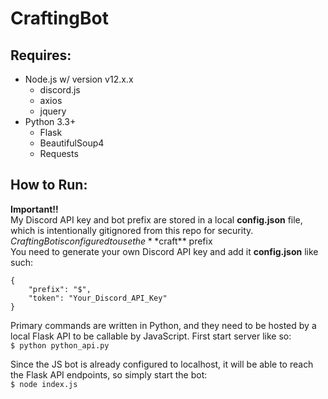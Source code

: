 # CraftingBot
## Requires: 
  * Node.js w/ version v12.x.x
    * discord.js
    * axios
    * jquery
  * Python 3.3+
    * Flask
    * BeautifulSoup4
    * Requests

## How to Run:
  **Important!!**   
  My Discord API key and bot prefix are stored in a local **config.json** file, which is intentionally gitignored from this repo for security.
  $CraftingBot is configured to use the **$craft** prefix  
  You need to generate your own Discord API key and add it **config.json** like such:  
  ```
  {   
      "prefix": "$",  
      "token": "Your_Discord_API_Key"     
  } 
  ```
    
  Primary commands are written in Python, and they need to be hosted by a local Flask API to be callable by JavaScript. First start server like so:   
  `$ python python_api.py`
  
  Since the JS bot is already configured to localhost, it will be able to reach the Flask API endpoints, so simply start the bot:  
  `$ node index.js`
  
